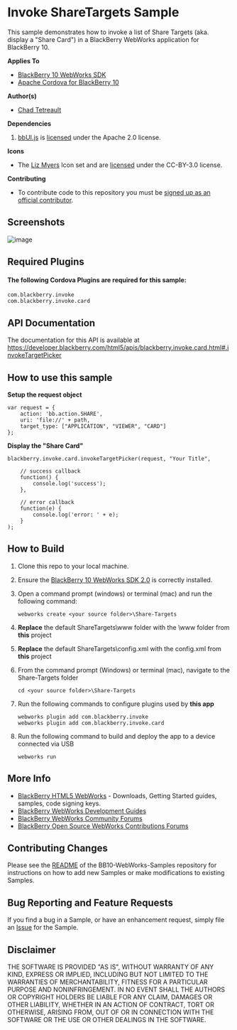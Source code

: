 # Invoke ShareTargets Sample

This sample demonstrates how to invoke a list of Share Targets (aka. display a "Share Card") in a BlackBerry WebWorks application for BlackBerry 10.

**Applies To**

* [BlackBerry 10 WebWorks SDK](https://developer.blackberry.com/html5/download/sdk) 
* [Apache Cordova for BlackBerry 10](https://github.com/blackberry/cordova-blackberry/tree/master/blackberry10) 

**Author(s)** 

* [Chad Tetreault](http://www.twitter.com/chadtatro)

**Dependencies**

1. [bbUI.js](https://github.com/blackberry/bbUI.js) is [licensed](https://github.com/blackberry/bbUI.js/blob/master/LICENSE) under the Apache 2.0 license.

**Icons**

* The [Liz Myers](http://www.myersdesign.com) Icon set and are [licensed](http://creativecommons.org/licenses/by/3.0/) under the CC-BY-3.0 license.

**Contributing**

* To contribute code to this repository you must be [signed up as an official contributor](http://blackberry.github.com/howToContribute.html).

## Screenshots ##

![image](https://raw.github.com/blackberry/BB10-WebWorks-Samples/WebWorks-2.0/Share-Targets/www/_screenshots/sharetargets.png)

## Required Plugins ##

#### The following Cordova Plugins are required for this sample: ####

	com.blackberry.invoke
	com.blackberry.invoke.card

## API Documentation ##
The documentation for this API is available at https://developer.blackberry.com/html5/apis/blackberry.invoke.card.html#.invokeTargetPicker

## How to use this sample

**Setup the request object**

	var request = {
		action: 'bb.action.SHARE',
		uri: 'file://' + path,
		target_type: ["APPLICATION", "VIEWER", "CARD"]
	};

**Display the "Share Card"**

	blackberry.invoke.card.invokeTargetPicker(request, "Your Title",

		// success callback
		function() {
			console.log('success');
		},

		// error callback
		function(e) {
			console.log('error: ' + e);
		}
	);
	

## How to Build

1. Clone this repo to your local machine.

2. Ensure the [BlackBerry 10 WebWorks SDK 2.0](https://developer.blackberry.com/html5/download/sdk) is correctly installed.

3. Open a command prompt (windows) or terminal (mac) and run the following command:

	```
	webworks create <your source folder>\Share-Targets
	```

4. **Replace** the default ShareTargets\www folder with the \www folder from **this** project

5. **Replace** the default ShareTargets\config.xml with the config.xml from **this** project

6. From the command prompt (Windows) or terminal (mac), navigate to the Share-Targets folder

	```
	cd <your source folder>\Share-Targets
	```

7. Run the following commands to configure plugins used by **this app**

	```
	webworks plugin add com.blackberry.invoke
	webworks plugin add com.blackberry.invoke.card
	```

8. Run the following command to build and deploy the app to a device connected via USB

	```
	webworks run
	```


## More Info

* [BlackBerry HTML5 WebWorks](https://bdsc.webapps.blackberry.com/html5/) - Downloads, Getting Started guides, samples, code signing keys.
* [BlackBerry WebWorks Development Guides](https://bdsc.webapps.blackberry.com/html5/documentation)
* [BlackBerry WebWorks Community Forums](http://supportforums.blackberry.com/t5/Web-and-WebWorks-Development/bd-p/browser_dev)
* [BlackBerry Open Source WebWorks Contributions Forums](http://supportforums.blackberry.com/t5/BlackBerry-WebWorks/bd-p/ww_con)

## Contributing Changes

Please see the [README](https://github.com/blackberry/BB10-WebWorks-Samples) of the BB10-WebWorks-Samples repository for instructions on how to add new Samples or make modifications to existing Samples.

## Bug Reporting and Feature Requests

If you find a bug in a Sample, or have an enhancement request, simply file an [Issue](https://github.com/blackberry/BB10-WebWorks-Samples/issues) for the Sample.

## Disclaimer

THE SOFTWARE IS PROVIDED "AS IS", WITHOUT WARRANTY OF ANY KIND, EXPRESS OR IMPLIED, INCLUDING BUT NOT LIMITED TO THE WARRANTIES OF MERCHANTABILITY, FITNESS FOR A PARTICULAR PURPOSE AND NONINFRINGEMENT. IN NO EVENT SHALL THE AUTHORS OR COPYRIGHT HOLDERS BE LIABLE FOR ANY CLAIM, DAMAGES OR OTHER LIABILITY, WHETHER IN AN ACTION OF CONTRACT, TORT OR OTHERWISE, ARISING FROM, OUT OF OR IN CONNECTION WITH THE SOFTWARE OR THE USE OR OTHER DEALINGS IN THE SOFTWARE.

